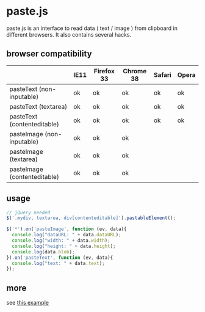 paste.js
=====

paste.js is an interface to read data ( text / image ) from clipboard in different browsers. It also contains several hacks.

browser compatibility
-----

|                              | IE11 | Firefox 33 | Chrome 38 | Safari | Opera |
|------------------------------|------|------------|-----------|--------|-------|
| pasteText (non-inputable)    | ok   | ok         | ok        | ok     | ok    |
| pasteText (textarea)         | ok   | ok         | ok        | ok     | ok    |
| pasteText (contenteditable)  | ok   | ok         | ok        | ok     | ok    |
| pasteImage (non-inputable)   | ok   | ok         | ok        |        |       |
| pasteImage (textarea)        | ok   | ok         | ok        |        |       |
| pasteImage (contenteditable) | ok   | ok         | ok        |        |       |

usage
-----

```js
// jQuery needed
$('.mydiv, textarea, div[contenteditable]').pastableElement();

$('*').on('pasteImage', function (ev, data){
  console.log("dataURL: " + data.dataURL);
  console.log("width: " + data.width);
  console.log("height: " + data.height);
  console.log(data.blob);
}).on('pasteText', function (ev, data){
  console.log("text: " + data.text);
});
```

more
-----

see [this example](http://micy.in/paste.js/)
